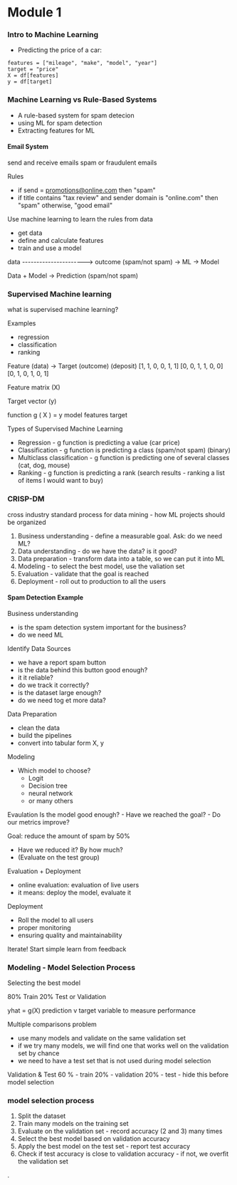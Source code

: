# Module 1


### Intro to Machine Learning
- Predicting the price of a car:

```
features = ["mileage", "make", "model", "year"]
target = "price"
X = df[features]
y = df[target]
```

### Machine Learning vs Rule-Based Systems

- A rule-based system for spam detecion
- using ML for spam detection
- Extracting features for ML

#### Email System


send and receive emails
spam or fraudulent emails

Rules
- if send = promotions@online.com then "spam"
- if title contains "tax review" and sender domain is "online.com" then "spam" otherwise, "good email"



Use machine learning to learn the rules from data
- get data
- define and calculate features
- train and use a model

data ----------------------> 
outcome (spam/not spam) -> ML -> Model 

Data + Model -> Prediction (spam/not spam)


### Supervised Machine learning

what is supervised machine learning?

Examples
- regression
- classification
- ranking


Feature (data) -> Target (outcome)
            (deposit)
[1, 1, 0, 0, 1, 1]
[0, 0, 1, 1, 0, 0]
[0, 1, 0, 1, 0, 1] 

Feature matrix (X)

Target vector (y)

function   g   ( X ) = y
        model features   target


Types of Supervised Machine Learning
- Regression - g function is predicting a value (car price)
- Classification - g function is predicting a class (spam/not spam) (binary)
- Multiclass classification - g function is predicting one of several classes (cat, dog, mouse)
- Ranking - g function is predicting a rank (search results - ranking a list of items I would want to buy)

### CRISP-DM
cross industry standard process for data mining - how ML projects should be organized


1. Business understanding - define a measurable goal. Ask: do we need ML?
2. Data understanding - do we have the data? is it good?
3. Data preparation - transform data into a table, so we can put it into ML
4. Modeling - to select the best model, use the valiation set
5. Evaluation - validate that the goal is reached
6. Deployment - roll out to production to all the users

#### Spam Detection Example

Business understanding
- is the spam detection system important for the business?
- do we need ML

Identify Data Sources
- we have a report spam button
- is the data behind this button good enough?
- it it reliable?
- do we track it correctly?
- is the dataset large enough?
- do we need tog et more data?

Data Preparation
- clean the data
- build the pipelines
- convert into tabular form
X, y

Modeling
- Which model to choose?
    - Logit
    - Decision tree
    - neural network
    - or many others

Evaulation
Is the model good enough?
    - Have we reached the goal?
    - Do our metrics improve? 

Goal: reduce the amount of spam by 50%

- Have we reduced it? By how much?
- (Evaluate on the test group)


Evaluation + Deployment
- online evaluation: evaluation of live users
- it means: deploy the model, evaluate it

Deployment
- Roll the model to all users
- proper monitoring
- ensuring quality and maintainability


Iterate!
Start simple learn from feedback

### Modeling - Model Selection Process

Selecting the best model

80% Train
20% Test or Validation

yhat = g(X)
prediction v target variable to measure performance

Multiple comparisons problem 
- use many models and validate on the same validation set
- if we try many models, we will find one that works well on the validation set by chance
- we need to have a test set that is not used during model selection

Validation & Test
60 % - train
20% - validation 
20% - test - hide this before model selection

### model selection process
1. Split the dataset
2. Train many models on the training set
3. Evaluate on the validation set - record accuracy
(2 and 3) many times
4. Select the best model based on validation accuracy
5. Apply the best model on the test set - report test accuracy
6. Check if test accuracy is close to validation accuracy - if not, we overfit the validation set

.